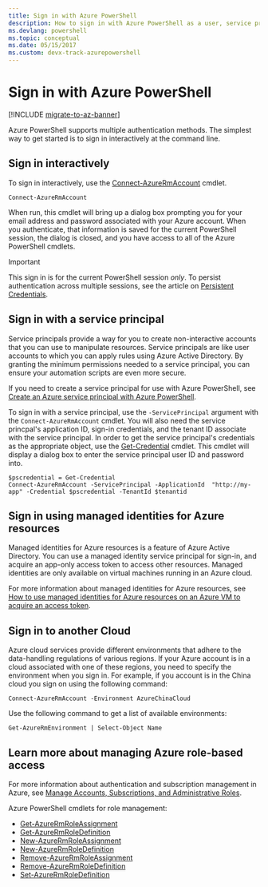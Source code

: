 ```yaml
---
title: Sign in with Azure PowerShell
description: How to sign in with Azure PowerShell as a user, service principal, or with managed identities for Azure resources.
ms.devlang: powershell
ms.topic: conceptual
ms.date: 05/15/2017 
ms.custom: devx-track-azurepowershell
---
```

# Sign in with Azure PowerShell

[!INCLUDE [migrate-to-az-banner](../../includes/migrate-to-az-banner.md)]

Azure PowerShell supports multiple authentication methods. The simplest way to get started is to sign in
interactively at the command line.

## Sign in interactively

To sign in interactively, use the [Connect-AzureRmAccount](/powershell/module/azurerm.profile/connect-azurermaccount) cmdlet.

```azurepowershell-interactive
Connect-AzureRmAccount
```

When run, this cmdlet will bring up a dialog box prompting you for your email address and password associated with your Azure account. When you authenticate, that information is saved for the current PowerShell session, the dialog is closed, and you have access to all of the Azure PowerShell cmdlets.

> [!IMPORTANT]
> This sign in is for the current PowerShell session _only_. To persist authentication across multiple
> sessions, see the article on [Persistent Credentials](context-persistence.md).

## Sign in with a service principal

Service principals provide a way for you to create non-interactive accounts that you can use to
manipulate resources. Service principals are like user accounts to which you can apply rules using
Azure Active Directory. By granting the minimum permissions needed to a service principal, you can
ensure your automation scripts are even more secure.

If you need to create a service principal for use with Azure PowerShell, see [Create an Azure service principal with Azure PowerShell](create-azure-service-principal-azureps.md).

To sign in with a service principal, use the `-ServicePrincipal` argument with the `Connect-AzureRmAccount` cmdlet. You will also need the service princpal's application ID,
sign-in credentials, and the tenant ID associate with the service principal. In order to get the service principal's credentials as the appropriate object, use the [Get-Credential](/powershell/module/microsoft.powershell.security/get-credential) cmdlet. This cmdlet will display a dialog box to enter the service principal user ID and password into.

```azurepowershell-interactive
$pscredential = Get-Credential
Connect-AzureRmAccount -ServicePrincipal -ApplicationId  "http://my-app" -Credential $pscredential -TenantId $tenantid
```

## Sign in using managed identities for Azure resources

Managed identities for Azure resources is a feature of Azure Active Directory. You can use a managed identity
service principal for sign-in, and acquire an app-only access token to access other resources. Managed identities are only available on
virtual machines running in an Azure cloud.

For more information about managed identities for Azure resources, see
[How to use managed identities for Azure resources on an Azure VM to acquire an access token](/azure/active-directory/managed-identities-azure-resources/how-to-use-vm-token).

## Sign in to another Cloud

Azure cloud services provide different environments that adhere to the data-handling regulations of
various regions. If your Azure account is in a cloud associated with one of these regions, you need to specify the
environment when you sign in. For example, if you account is in the China cloud you sign on using
the following command:

```azurepowershell-interactive
Connect-AzureRmAccount -Environment AzureChinaCloud
```

Use the following command to get a list of available environments:

```azurepowershell-interactive
Get-AzureRmEnvironment | Select-Object Name
```

## Learn more about managing Azure role-based access

For more information about authentication and subscription management in Azure, see
[Manage Accounts, Subscriptions, and Administrative Roles](/azure/active-directory/role-based-access-control-configure).

Azure PowerShell cmdlets for role management:

* [Get-AzureRmRoleAssignment](/powershell/module/AzureRM.Resources/Get-AzureRmRoleAssignment)
* [Get-AzureRmRoleDefinition](/powershell/module/AzureRM.Resources/Get-AzureRmRoleDefinition)
* [New-AzureRmRoleAssignment](/powershell/module/AzureRM.Resources/New-AzureRmRoleAssignment)
* [New-AzureRmRoleDefinition](/powershell/module/AzureRM.Resources/New-AzureRmRoleDefinition)
* [Remove-AzureRmRoleAssignment](/powershell/module/AzureRM.Resources/Remove-AzureRmRoleAssignment)
* [Remove-AzureRmRoleDefinition](/powershell/module/AzureRM.Resources/Remove-AzureRmRoleDefinition)
* [Set-AzureRmRoleDefinition](/powershell/moduel/AzureRM.Resources/Set-AzureRmRoleDefinition)

